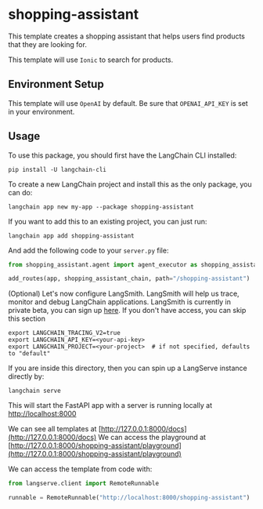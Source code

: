 # shopping-assistant

This template creates a shopping assistant that helps users find products that they are looking for.

This template will use `Ionic` to search for products.

## Environment Setup

This template will use `OpenAI` by default.
Be sure that `OPENAI_API_KEY` is set in your environment.

## Usage

To use this package, you should first have the LangChain CLI installed:

```shell
pip install -U langchain-cli
```

To create a new LangChain project and install this as the only package, you can do:

```shell
langchain app new my-app --package shopping-assistant
```

If you want to add this to an existing project, you can just run:

```shell
langchain app add shopping-assistant
```

And add the following code to your `server.py` file:
```python
from shopping_assistant.agent import agent_executor as shopping_assistant_chain

add_routes(app, shopping_assistant_chain, path="/shopping-assistant")
```

(Optional) Let's now configure LangSmith.
LangSmith will help us trace, monitor and debug LangChain applications.
LangSmith is currently in private beta, you can sign up [here](https://smith.langchain.com/).
If you don't have access, you can skip this section


```shell
export LANGCHAIN_TRACING_V2=true
export LANGCHAIN_API_KEY=<your-api-key>
export LANGCHAIN_PROJECT=<your-project>  # if not specified, defaults to "default"
```

If you are inside this directory, then you can spin up a LangServe instance directly by:

```shell
langchain serve
```

This will start the FastAPI app with a server is running locally at
[http://localhost:8000](http://localhost:8000)

We can see all templates at [http://127.0.0.1:8000/docs](http://127.0.0.1:8000/docs)
We can access the playground at [http://127.0.0.1:8000/shopping-assistant/playground](http://127.0.0.1:8000/shopping-assistant/playground)

We can access the template from code with:

```python
from langserve.client import RemoteRunnable

runnable = RemoteRunnable("http://localhost:8000/shopping-assistant")
```
